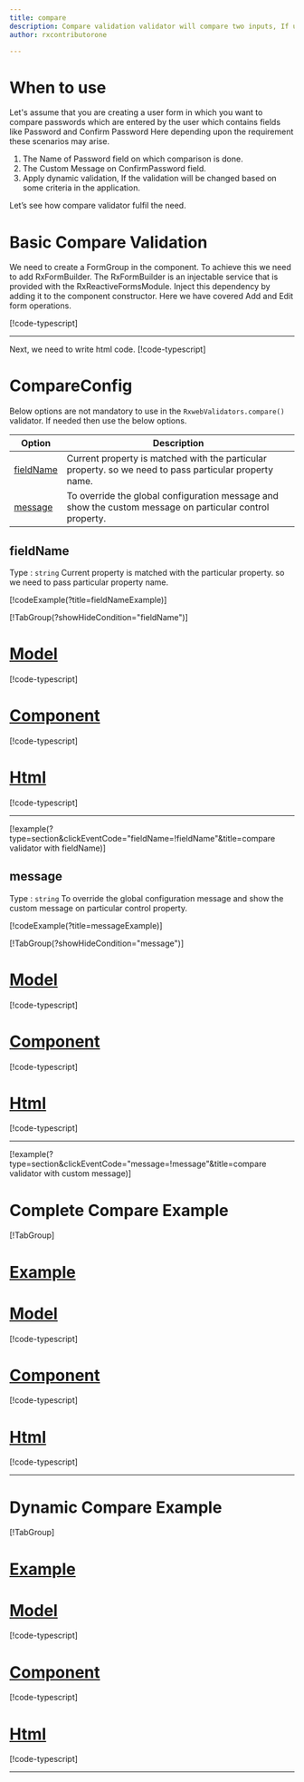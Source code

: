 ```yaml
---
title: compare 
description: Compare validation validator will compare two inputs, If user enter unmatched value then the property will become invalid.
author: rxcontributorone

--- 
```

# When to use
Let's assume that you are creating a user form in which you want to compare passwords which are entered by the user which contains fields like Password and Confirm Password Here depending upon the requirement these scenarios may arise.
1.	The Name of Password field on which comparison is done.
2.  The Custom Message on ConfirmPassword field.  
3.	Apply dynamic validation, If the validation will be changed based on some criteria in the application.

Let’s see how compare validator fulfil the need.

# Basic Compare Validation 
We need to create a FormGroup in the component. To achieve this we need to add RxFormBuilder. The RxFormBuilder is an injectable service that is provided with the RxReactiveFormsModule. Inject this dependency by adding it to the component constructor.
Here we have covered Add and Edit form operations.

[!code-typescript[](\assets\examples\validators\compare\add\compare-add.component.ts)]
***

Next, we need to write html code.
[!code-typescript[](\assets\examples\validators\compare\add\compare-add.component.html)]

<app-compare-add-validator></app-compare-add-validator>

# CompareConfig
Below options are not mandatory to use in the `RxwebValidators.compare()` validator. If needed then use the below options.

|Option | Description |
|--- | ---- |
|[fieldName](#fieldName) | Current property is matched with the particular property. so we need to pass particular property name. |
|[message](#message) | To override the global configuration message and show the custom message on particular control property. |

 
## fieldName 
Type :  `string` 
Current property is matched with the particular property. so we need to pass particular property name.

[!codeExample(?title=fieldNameExample)]

[!TabGroup(?showHideCondition="fieldName")]
# [Model](#tab\fieldNamemodel)
[!code-typescript[](\assets\examples\validators\compare\fieldName\user.model.ts)]
# [Component](#tab\fieldNameComponent)
[!code-typescript[](\assets\examples\validators\compare\fieldName\compare-field-name.component.ts)]
# [Html](#tab\fieldNameHtml)
[!code-typescript[](\assets\examples\validators\compare\fieldName\compare-field-name.component.html)]
***

[!example(?type=section&clickEventCode="fieldName=!fieldName"&title=compare validator with fieldName)]
<app-compare-fieldName-validator></app-compare-fieldName-validator>

## message
Type :  `string` 
To override the global configuration message and show the custom message on particular control property.

[!codeExample(?title=messageExample)]

[!TabGroup(?showHideCondition="message")]
# [Model](#tab\messageModel)
[!code-typescript[](\assets\examples\validators\compare\message\user.model.ts)]
# [Component](#tab\messageComponent)
[!code-typescript[](\assets\examples\validators\compare\message\compare-message.component.ts)]
# [Html](#tab\messageHtml)
[!code-typescript[](\assets\examples\validators\compare\message\compare-message.component.html)]
***

[!example(?type=section&clickEventCode="message=!message"&title=compare validator with custom message)]
<app-compare-message-validator></app-compare-message-validator>

# Complete Compare Example
[!TabGroup]
# [Example](#tab\completeexample)
<app-compare-complete-validator></app-compare-complete-validator>
# [Model](#tab\completemodel)
[!code-typescript[](\assets\examples\validators\compare\complete\user.model.ts)]
# [Component](#tab\completecomponent)
[!code-typescript[](\assets\examples\validators\compare\complete\compare-complete.component.ts)]
# [Html](#tab\completehtml)
[!code-typescript[](\assets\examples\validators\compare\complete\compare-complete.component.html)]
***

# Dynamic Compare Example
[!TabGroup]
# [Example](#tab\dynamicexample)
<app-compare-dynamic-validator></app-compare-dynamic-validator>
# [Model](#tab\dynamicmodel)
[!code-typescript[](\assets\examples\validators\compare\dynamic\user.model.ts)]
# [Component](#tab\dynamiccomponent)
[!code-typescript[](\assets\examples\validators\compare\dynamic\compare-dynamic.component.ts)]
# [Html](#tab\dynamichtml)
[!code-typescript[](\assets\examples\validators\compare\dynamic\compare-dynamic.component.html)]
***